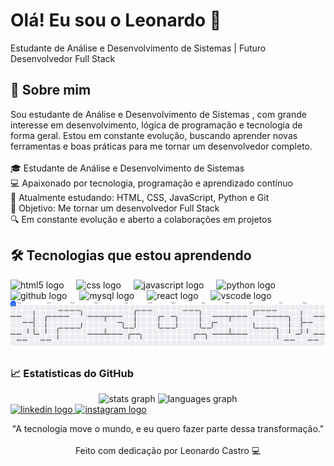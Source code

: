 <h1 align="left">Olá! Eu sou o Leonardo 👋</h1>



<p align="left">Estudante de Análise e Desenvolvimento de Sistemas | Futuro Desenvolvedor Full Stack</p>



<h2 align="left">🚀 Sobre mim</h2>



<p align="left">Sou estudante de Análise e Desenvolvimento de Sistemas , com grande interesse em desenvolvimento, lógica de programação e tecnologia de forma geral. Estou em constante evolução, buscando aprender novas ferramentas e boas práticas para me tornar um desenvolvedor completo.<br><br>🎓 Estudante de Análise e Desenvolvimento de Sistemas<br>💻 Apaixonado por tecnologia, programação e aprendizado contínuo<br>🌱 Atualmente estudando: HTML, CSS, JavaScript, Python e Git<br>🎯 Objetivo: Me tornar um desenvolvedor Full Stack<br>🔍 Em constante evolução e aberto a colaborações em projetos</p>



<h2 align="left">🛠️ Tecnologias que estou aprendendo</h2>



<div align="left">
  <img src="https://cdn.jsdelivr.net/gh/devicons/devicon/icons/html5/html5-original.svg" height="40" alt="html5 logo"  />
  <img width="12" />
  <img src="https://cdn.jsdelivr.net/gh/devicons/devicon/icons/css3/css3-original.svg" height="40" alt="css logo"  />
  <img width="12" />
  <img src="https://cdn.jsdelivr.net/gh/devicons/devicon/icons/javascript/javascript-plain.svg" height="40" alt="javascript logo"  />
  <img width="12" />
  <img src="https://cdn.jsdelivr.net/gh/devicons/devicon/icons/python/python-original-wordmark.svg" height="40" alt="python logo"  />
  <img width="12" />
  <img src="https://cdn.jsdelivr.net/gh/devicons/devicon/icons/github/github-original.svg" height="40" alt="github logo"  />
  <img width="12" />
  <img src="https://cdn.jsdelivr.net/gh/devicons/devicon/icons/mysql/mysql-original-wordmark.svg" height="40" alt="mysql logo"  />
  <img width="12" />
  <img src="https://cdn.jsdelivr.net/gh/devicons/devicon/icons/react/react-original-wordmark.svg" height="40" alt="react logo"  />
  <img width="12" />
  <img src="https://skillicons.dev/icons?i=vscode" height="40" alt="vscode logo"  />
</div>



<picture>
  <source media="(prefers-color-scheme: dark)" srcset="https://raw.githubusercontent.com/Leo-CastroDEV/Leo-CastroDEV/output/pacman-contribution-graph-dark.svg">
  <source media="(prefers-color-scheme: light)" srcset="https://raw.githubusercontent.com/Leo-CastroDEV/Leo-CastroDEV/output/pacman-contribution-graph.svg">
  <img alt="pacman contribution graph" src="https://raw.githubusercontent.com/Leo-CastroDEV/Leo-CastroDEV/output/pacman-contribution-graph.svg">
</picture>



<h3 align="left">📈 Estatísticas do GitHub</h3>



<div align="center">
  <img src="https://github-readme-stats.vercel.app/api?username=Leo-CastroDEV&hide_title=false&hide_rank=false&show_icons=true&include_all_commits=true&count_private=true&disable_animations=false&theme=github_dark&locale=en&hide_border=false&order=1" height="130" alt="stats graph"  />
  <img src="https://github-readme-stats.vercel.app/api/top-langs?username=Leo-CastroDEV&locale=en&hide_title=false&layout=compact&card_width=320&langs_count=5&theme=github_dark&hide_border=false&order=2" height="150" alt="languages graph"  />
</div>



<div align="left">
  <a href="https://www.linkedin.com/in/leocastrodev" target="_blank">
    <img src="https://raw.githubusercontent.com/maurodesouza/profile-readme-generator/master/src/assets/icons/social/linkedin/default.svg" width="52" height="40" alt="linkedin logo"  />
  </a>
  <a href="https://www.instagram.com/devleocastro" target="_blank">
    <img src="https://raw.githubusercontent.com/maurodesouza/profile-readme-generator/master/src/assets/icons/social/instagram/default.svg" width="52" height="40" alt="instagram logo"  />
  </a>
</div>



<p align="center">"A tecnologia move o mundo, e eu quero fazer parte dessa transformação."<br><br>Feito com dedicação por Leonardo Castro 💻</p>


 
 
